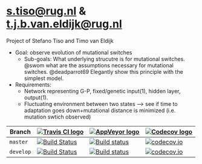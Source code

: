 # s.tiso@rug.nl & t.j.b.van.eldijk@rug.nl
Project of Stefano Tiso and Timo van Eldijk

- Goal: observe evolution of mutational switches
    - Sub-goals:
           What underlying strucutre is for mutational switches. @swom
           what are the assumptions necessary for mutational switches. @deadparrot69
           Elegantly show this principle with the simplest model.
 - Requirements: 
   - Network representing G-P, fixed/genetic input(1), hidden layer, output(1).
   - Fluctuating environment between two states --> see if time to adaptation goes down+mutational distance is minimized (i.e. mutation swtich observed)
   
| Branch    | [![Travis CI logo](man/figures/TravisCI.png)](https://travis-ci.org)                                                                 | [![AppVeyor logo](man/figures/AppVeyor.png)](https://www.appveyor.com)                                                                                                           | [![Codecov logo](man/figures/Codecov.png)](https://www.codecov.io)                                                                                                 |
| --------- | ------------------------------------------------------------------------------------------------------------------------------------ | -------------------------------------------------------------------------------------------------------------------------------------------------------------------------------- | ------------------------------------------------------------------------------------------------------------------------------------------------------------------ |
| `master`  | [![Build Status](https://travis-ci.org/swom/Timo-s-and-Stefano-s-project.svg?branch=master)](https://travis-ci.org/swom/Timo-s-and-Stefano-s-project)  | [![Build status](https://ci.appveyor.com/api/projects/status/co69b54ljo135b5x/branch/master?svg=true)](https://ci.appveyor.com/project/swom/Timo-s-and-Stefano-s-project/branch/master)   | [![codecov.io](https://codecov.io/github/swom/Timo-s-and-Stefano-s-project/coverage.svg?branch=master)](https://codecov.io/github/swom/Timo-s-and-Stefano-s-project?branch=master)   |
| `develop` | [![Build Status](https://travis-ci.org/swom/Timo-s-and-Stefano-s-project.svg?branch=develop)](https://travis-ci.org/swom/Timo-s-and-Stefano-s-project) | [![Build status](https://ci.appveyor.com/api/projects/status/co69b54ljo135b5x/branch/develop?svg=true)](https://ci.appveyor.com/project/swom/Timo-s-and-Stefano-s-project/branch/develop) | [![codecov.io](https://codecov.io/github/swom/Timo-s-and-Stefano-s-project/coverage.svg?branch=develop)](https://codecov.io/github/swom/Timo-s-and-Stefano-s-project?branch=develop) |


